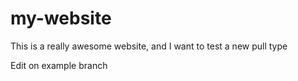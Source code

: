 # my-website

This is a really awesome website, and I want to test a new pull type

Edit on example branch
